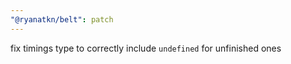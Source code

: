 ```yaml
---
"@ryanatkn/belt": patch
---
```


fix timings type to correctly include `undefined` for unfinished ones
